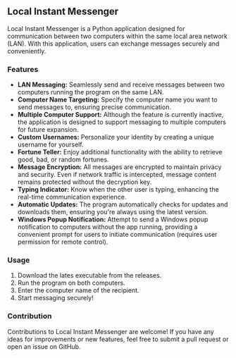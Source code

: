## Local Instant Messenger

Local Instant Messenger is a Python application designed for communication between two computers within the same local area network (LAN). With this application, users can exchange messages securely and conveniently.

### Features

* **LAN Messaging:** Seamlessly send and receive messages between two computers running the program on the same LAN.
* **Computer Name Targeting:** Specify the computer name you want to send messages to, ensuring precise communication.
* **Multiple Computer Support:** Although the feature is currently inactive, the application is designed to support messaging to multiple computers for future expansion.
* **Custom Usernames:** Personalize your identity by creating a unique username for yourself.
* **Fortune Teller:** Enjoy additional functionality with the ability to retrieve good, bad, or random fortunes.
* **Message Encryption:** All messages are encrypted to maintain privacy and security. Even if network traffic is intercepted, message content remains protected without the decryption key.
* **Typing Indicator:** Know when the other user is typing, enhancing the real-time communication experience.
* **Automatic Updates:** The program automatically checks for updates and downloads them, ensuring you're always using the latest version.
* **Windows Popup Notification:** Attempt to send a Windows popup notification to computers without the app running, providing a convenient prompt for users to initiate communication (requires user permission for remote control).

### Usage
1. Download the lates executable from the releases.
2. Run the program on both computers.
3. Enter the computer name of the recipient.
4. Start messaging securely!

### Contribution
Contributions to Local Instant Messenger are welcome! If you have any ideas for improvements or new features, feel free to submit a pull request or open an issue on GitHub.
